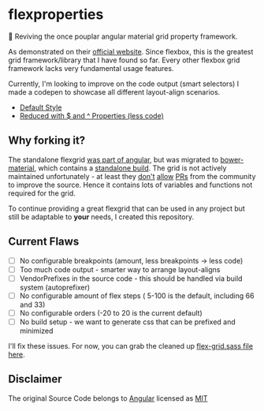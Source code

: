 # flexproperties
:construction: Reviving the once pouplar angular material grid property framework.

As demonstrated on their [official website](https://material.angularjs.org/latest/layout/children).
Since flexbox, this is the greatest grid framework/library that I have found so far. Every other flexbox grid framework lacks very fundamental usage features.

Currently, I'm looking to improve on the code output (smart selectors)
I made a codepen to showcase all different layout-align scenarios.
* [Default Style](http://codepen.io/MartinMuzatko/full/BKbgOQ/)
* [Reduced with $ and ^ Properties (less code)](http://codepen.io/MartinMuzatko/full/BKbgPQ/)


## Why forking it?

The standalone flexgrid [was part of angular](https://github.com/angular/material/issues/7660#issuecomment-199440833), but was migrated to [bower-material](https://github.com/angular/bower-material/), which contains a [standalone build](https://github.com/angular/material/blob/master/src/core/style/layout.scss). The grid is not actively maintained unfortunately - at least they [don't](https://github.com/angular/bower-material/pull/33#issuecomment-174316983) [allow](https://github.com/angular/bower-material/pull/34#issuecomment-218363943) [PRs](https://github.com/angular/bower-material/pulls?q=is%3Apr+is%3Aclosed) from the community to improve the source. Hence it contains lots of variables and functions not required for the grid.

To continue providing a great flexgrid that can be used in any project but still be adaptable to **your** needs, I created this repository.

## Current Flaws

 * [ ] No configurable breakpoints (amount, less breakpoints -> less code)
 * [ ] Too much code output - smarter way to arrange layout-aligns 
 * [ ] VendorPrefixes in the source code - this should be handled via build system (autoprefixer)
 * [ ] No configurable amount of flex steps ( 5-100 is the default, including 66 and 33)
 * [ ] No configurable orders (-20 to 20 is the current default)
 * [ ] No build setup - we want to generate css that can be prefixed and minimized

I'll fix these issues. For now, you can grab the cleaned up [flex-grid.sass file here](https://github.com/MartinMuzatko/flexproperties/blob/master/src/flex-grid.sass).

## Disclaimer

The original Source Code belongs to [Angular](https://github.com/angular) licensed as [MIT](https://github.com/angular/bower-material/blob/master/LICENSE)
